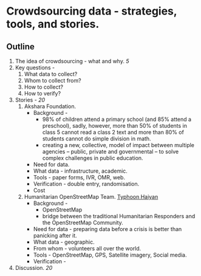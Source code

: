 Crowdsourcing data - strategies, tools, and stories.
========

## Outline

1. The idea of crowdsourcing - what and why. *5*
2. Key questions - 
	1. What data to collect?
	2. Whom to collect from?
	3. How to collect?
	4. How to verify?
3. Stories - *20*
	1. Akshara Foundation.
		* Background -
			* 98% of children attend a primary school (and 85% attend a preschool), sadly, however, more than 50% of students in class 5 cannot read a class 2 text and more than 80% of students cannot do simple division in math. 
			* creating a new, collective, model of impact between multiple agencies – public, private and governmental – to solve complex challenges in public education.
		* Need for data.
		* What data - infrastructure, academic. 
		* Tools - paper forms, IVR, OMR, web.
		* Verification - double entry, randomisation.
		* Cost
	2. Humanitarian OpenStreetMap Team. [Typhoon Haiyan](http://wiki.osm.org/wiki/Typhoon_Haiyan)
		* Background -
			* OpenStreetMap
			* bridge between the traditional Humanitarian Responders and the OpenStreetMap Community.
		* Need for data - preparing data before a crisis is better than panicking after it.
		* What data - geographic.
		* From whom - volunteers all over the world.
		* Tools - OpenStreetMap, GPS, Satellite imagery, Social media.
		* Verification - 
4. Discussion. *20*